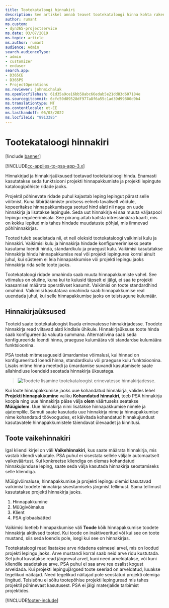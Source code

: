 ```yaml
---
title: Tootekataloogi hinnakiri
description: See artikkel annab teavet tootekataloogi hinna kohta rakenduses Dynamics 365 Project Service Automation (PSA).
author: rumant
ms.custom:
- dyn365-projectservice
ms.date: 03/07/2019
ms.topic: article
ms.author: rumant
audience: Admin
search.audienceType:
- admin
- customizer
- enduser
search.app:
- D365CE
- D365PS
- ProjectOperations
ms.reviewer: johnmichalak
ms.openlocfilehash: 61d35a9ce16bb58abc66edab5e21dd83d607184e
ms.sourcegitcommit: 6cfc50d89528df977a8f6a55c1ad39d99800d9b4
ms.translationtype: MT
ms.contentlocale: et-EE
ms.lasthandoff: 06/03/2022
ms.locfileid: "8913385"
---
```

# <a name="product-catalog-pricing"></a>Tootekataloogi hinnakiri 

[!include [banner](../includes/psa-now-project-operations.md)]

[!INCLUDE[cc-applies-to-psa-app-3.x](../includes/cc-applies-to-psa-app-3x.md)]


Hinnakirjad ja hinnakirjaüksused toetavad tootekataloogi hinda. Enamasti kasutatakse seda funktsiooni projekti hinnapakkumiste ja projekti lepingute kataloogipõhiste ridade jaoks.

Projektil põhinevate ridade puhul kajastab leping lepingut pärast selle võitmist. Kuna läbirääkimiste protsess eelneb tavaliselt võidule, kopeeritakse hinnapakkumisega seotud hind alati nii nagu on uude hinnakirja ja lisatakse lepingule. Seda uut hinnakirja ei saa muuta väljaspool lepingu reguleerimisala. See piirang aitab kaitsta intressimäära kaarti, mis on kokku lepitud mis tahes hindade muudatuste põhjal, mis ilmnevad põhihinnakirjas.

Tooted tuleb seadistada nii, et neil oleksid tootekataloogi vaikimisi kulu ja hinnakiri. Vaikimisi kulu ja hinnakirja hindade konfigureerimiseks peate kasutama loendi hinda, standardkulu ja praegust kulu. Vaikimisi kasutatakse hinnakirja hindu hinnapakkumise real või projekti lepingurea korral ainult juhul, kui süsteem ei leia hinnapakkumise või projekti lepingu jaoks hinnakirja rida selle toote jaoks.

Tootekataloogi ridade omahinda saab muuta hinnapakkumiste vahel. See võimalus on oluline, kuna kui te kulusid täpselt ei jälgi, ei saa te projekti kaasamisel määrata operatiivset kasumit. Vaikimisi on toote standardhind omahind. Vaikimisi kasutatava omahinda saab hinnapakkumise real uuendada juhul, kui selle hinnapakkumise jaoks on teistsugune kulumäär.

## <a name="price-list-items"></a>Hinnakirjaüksused

Tooteid saate tootekataloogist lisada erinevatesse hinnakirjadesse. Toodete hinnakirja read viitavad alati kindlale ühikule. Hinnakirjaüksuse toote hinda saab konfigureerida valuuta summana. Alternatiivina saab seda konfigureerida loendi hinna, praeguse kulumäära või standardse kulumäära funktsioonina.

PSA toetab mitmesuguseid ümardamise võimalusi, kui hinnad on konfigureeritud loendi hinna, standardkulu või praeguse kulu funktsioonina. Lisaks mitme hinna meetodi ja ümardamise suvandi kasutamisele saate allahindluse loendeid seostada hinnakirja üksustega. 

> ![Toodete lisamine tootekataloogist erinevatesse hinnakirjadesse.](media/basic-guide-16.png)

Kui loote hinnapakkumise jaoks uue kohandatud hinnakirja, valides lehel **Projekti hinnapakkumine** valiku **Kohandatud hinnakiri**, teeb PSA hinnakirja koopia ning uue hinnakirja päise välja **olem** väärtuseks seatakse **Müügiolem**. Uue hinnakirja nimi lisatakse hinnapakkumise nimele ja ajatemplile. Samuti saate kasutada uue hinnakirja nime ja hinnapakkumise nime kohandatud töövoogudes, et käivitada kohandatud hinnakujundust kasutavatele hinnapakkumistele täiendavat ülevaadet ja kinnitusi.

 
## <a name="default-product-price-list"></a>Toote vaikehinnakiri
Igal kliendi kirjel on väli **Vaikehinnakiri**, kus saate määrata hinnakirja, mis vastab kliendi valuutale. PSA puhul ei sisestata sellele väljale automaatselt vaikeväärtust. Kui konkreetse kliendiga on olemas kohandatud hinnakujunduse leping, saate seda välja kasutada hinnakirja seostamiseks selle kliendiga.

Müügivõimaluse, hinnapakkumise ja projekti lepingu olemid kasutavad vaikimisi toodete hinnakirja sisestamiseks järgmist tellimust. Sama tellimust kasutatakse projekti hinnakirja jaoks.

1.  Hinnapakkumine
2.  Müügivõimalus
3.  Klient
4.  PSA globaalsätted

Vaikimisi loetleb hinnapakkumise väli **Toode** kõik hinnapakkumise toodete hinnakirja aktiivsed tooted. Kui toode on inaktiveeritud või kui see on toote mustand, siis seda loendis pole, isegi kui see on hinnakirjas. 

Tootekataloogi read lisatakse arve ridadena esimesel arvel, mis on loodud projekti lepingu jaoks. Arve mustandi korral saab neid arve ridu kustutada. Sel juhul kuvatakse read järgneval arvel, kuni need arveldatakse, või kuni kliendile saadetakse arve. PSA puhul ei saa arve rea osalist kogust arveldada. Kui projekti lepingujärgsed toote seeriad on arveldatud, luuakse tegelikud näitajad. Need tegelikud näitajad pole seostatud projekti olemiga lingitud. Teisisõnu ei sõltu tootepõhise projekti lepinguread mis tahes projektil põhinevast kasutusest. PSA ei jälgi materjalide tarbimist projektides.


[!INCLUDE[footer-include](../includes/footer-banner.md)]
